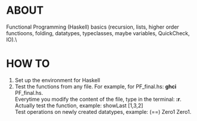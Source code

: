 # ABOUT
Functional Programming (Haskell) basics (recursion, lists, higher order functioons, folding, datatypes, typeclasses, maybe variables, QuickCheck, IO).\


# HOW TO
1. Set up the environment for Haskell
2. Test the functions from any file. For example, for PF_final.hs:
**ghci** PF_final.hs.\
Everytime you modify the content of the file, type in the terminal: **:r**.\
Actually test the function, example:  showLast [1,3,2] \
Test operations on newly created datatypes, example: (==) Zero1 Zero1.
